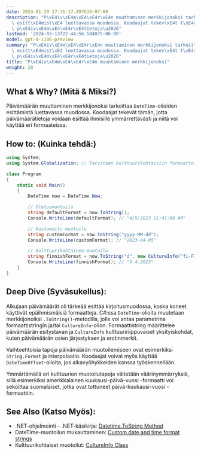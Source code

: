 ```yaml
---
date: 2024-01-20 17:36:17.497638-07:00
description: "P\xE4iv\xE4m\xE4\xE4r\xE4n muuttaminen merkkijonoksi tarkoittaa `DateTime`-olioiden\
  \ esitt\xE4mist\xE4 luettavassa muodossa. Koodaajat tekev\xE4t t\xE4m\xE4n, jotta\
  \ p\xE4iv\xE4m\xE4\xE4r\xE4tietoja\u2026"
lastmod: '2024-03-13T22:44:56.584875-06:00'
model: gpt-4-1106-preview
summary: "P\xE4iv\xE4m\xE4\xE4r\xE4n muuttaminen merkkijonoksi tarkoittaa `DateTime`-olioiden\
  \ esitt\xE4mist\xE4 luettavassa muodossa. Koodaajat tekev\xE4t t\xE4m\xE4n, jotta\
  \ p\xE4iv\xE4m\xE4\xE4r\xE4tietoja\u2026"
title: "P\xE4iv\xE4m\xE4\xE4r\xE4n muuntaminen merkkijonoksi"
weight: 28
---
```


## What & Why? (Mitä & Miksi?)
Päivämäärän muuttaminen merkkijonoksi tarkoittaa `DateTime`-olioiden esittämistä luettavassa muodossa. Koodaajat tekevät tämän, jotta päivämäärätietoja voidaan esittää ihmisille ymmärrettävästi ja niitä voi käyttää eri formaateissa.

## How to: (Kuinka tehdä:)
```C#
using System;
using System.Globalization; // Tarvitaan kulttuurikohtaisiin formaatteihin

class Program
{
    static void Main()
    {
        DateTime now = DateTime.Now;

        // Oletusmuotoilu
        string defaultFormat = now.ToString();
        Console.WriteLine(defaultFormat); // "4/5/2023 11:41:00 AM"

        // Kustomoitu muotoilu
        string customFormat = now.ToString("yyyy-MM-dd");
        Console.WriteLine(customFormat); // "2023-04-05"

        // Kulttuurikohtainen muotoilu
        string finnishFormat = now.ToString("d", new CultureInfo("fi-FI"));
        Console.WriteLine(finnishFormat); // "5.4.2023"
    }
}
```

## Deep Dive (Syväsukellus):
Alkujaan päivämäärät oli tärkeää esittää kirjoitusmuodossa, koska koneet käyttivät epäihmismäisiä formaatteja. C#:ssa `DateTime`-olioita muutetaan merkkijonoiksi `.ToString()`-metodilla, jolle voi antaa parametrina formaattistringin ja/tai `CultureInfo`-olion. Formaattistring määrittelee päivämäärän esitystavan ja `CultureInfo` kulttuuririippuvaiset yksityiskohdat, kuten päivämäärän osien järjestyksen ja erotinmerkit.

Vaihtoehtoisia tapoja päivämäärän muotoilemiseen ovat esimerkiksi `String.Format` ja interpolaatio. Koodaajat voivat myös käyttää `DateTimeOffset`-olioita, jos aikavyöhykkeiden kanssa työskennellään.

Ymmärtämällä eri kulttuurien muotoilutapoja vältetään väärinymmärryksiä, sillä esimerkiksi amerikkalainen kuukausi-päivä-vuosi -formaatti voi sekoittaa suomalaiset, jotka ovat tottuneet päivä-kuukausi-vuosi -formaattiin.

## See Also (Katso Myös):
- .NET-ohjelmointi - .NET-käsikirja: [Datetime.ToString Method](https://docs.microsoft.com/en-us/dotnet/api/system.datetime.tostring)
- DateTime-muotoilun mukauttaminen: [Custom date and time format strings](https://docs.microsoft.com/en-us/dotnet/standard/base-types/custom-date-and-time-format-strings)
- Kulttuurikohtaiset muotoilut: [CultureInfo Class](https://docs.microsoft.com/en-us/dotnet/api/system.globalization.cultureinfo)
